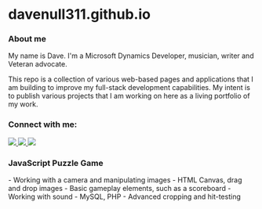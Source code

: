# davenull311.github.io

<!--- About me section -->
### About me
My name is Dave. I'm a Microsoft Dynamics Developer, musician, writer and Veteran advocate.

<p>This repo is a collection of various web-based pages and applications that I am building to improve my full-stack development capabilities. My intent is to publish various projects that I am working on here as a living portfolio of my work.</p>

<!--- Contact me section -->
### Connect with me:
<p>
	<a href="https://www.linkedin.com/in/davenull/">
		<img src="https://img.shields.io/badge/linkedin-%230077B5.svg?&style=for-the-badge&logo=linkedin&logoColor=white" class="badges" />
	</a>
	<a href="https://stackoverflow.com/users/9586535/dave">
        <img src="https://img.shields.io/badge/stack%20overflow-FE7A16?logo=stack-overflow&logoColor=white&style=for-the-badge" class="badges" />
    </a>
    <a href="https://dev.to/davenull311">
        <img src="https://img.shields.io/badge/DEV.TO-%230A0A0A.svg?&style=for-the-badge&logo=dev.to&logoColor=white" class="badges" />
    </a>
</p>

<!--- Projects -->

### JavaScript Puzzle Game
<p>
    - Working with a camera and manipulating images
    - HTML Canvas, drag and drop images
    - Basic gameplay elements, such as a scoreboard
    - Working with sound
    - MySQL, PHP
    - Advanced cropping and hit-testing
</p>
